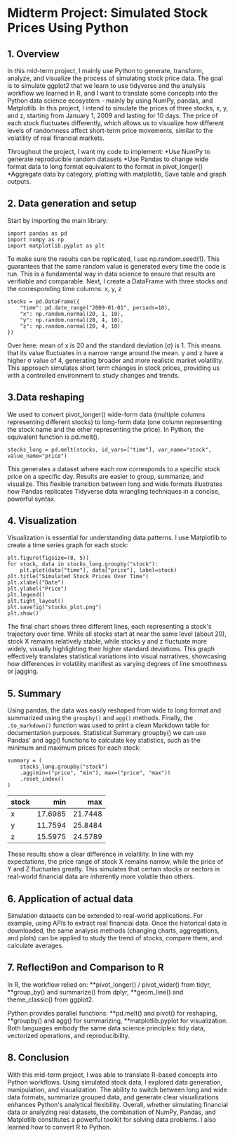 # Midterm Project: Simulated Stock Prices Using Python


## 1. Overview
In this mid-term project, I mainly use Python to generate, transform, analyze, and visualize the process of simulating stock price data. The goal is to simulate ggplot2 that we learn to use tidyverse and the analysis workflow we learned in R, and I want to translate some concepts into the Python data science ecosystem - mainly by using NumPy, pandas, and Matplotlib. In this project, I intend to simulate the prices of three stocks, x, y, and z, starting from January 1, 2009 and lasting for 10 days. The price of each stock fluctuates differently, which allows us to visualize how different levels of randomness affect short-term price movements, similar to the volatility of real financial markets.

Throughout the project, I want my code to implement:
*Use NumPy to generate reproducible random datasets
*Use Pandas to change wide format data to long format equivalent to the format in pivot_longer() 
*Aggregate data by category, plotting with matplotlib, Save table and graph outputs.


## 2. Data generation and setup
Start by importing the main library: 
```{python}
import pandas as pd 
import numpy as np 
import matplotlib.pyplot as plt 
```
To make sure the results can be replicated, I use np.random.seed(1). This guarantees that the same random value is generated every time the code is run. This is a fundamental way in data science to ensure that results are verifiable and comparable.
Next, I create a DataFrame with three stocks and the corresponding time columns: x, y, z 
```{python}
stocks = pd.DataFrame({
    "time": pd.date_range("2009-01-01", periods=10),
    "x": np.random.normal(20, 1, 10),
    "y": np.random.normal(20, 4, 10),
    "z": np.random.normal(20, 4, 10)
})
```
Over here: mean of x is 20 and the standard deviation (σ) is 1. This means that its value fluctuates in a narrow range around the mean. y and z have a higher σ value of 4, generating broader and more realistic market volatility. This approach simulates short term changes in stock prices, providing us with a controlled environment to study changes and trends.


## 3.Data reshaping
We used to convert pivot_longer() wide-form data (multiple columns representing different stocks) to long-form data (one column representing the stock name and the other representing the price). In Python, the equivalent function is pd.melt(). 
```{python}
stocks_long = pd.melt(stocks, id_vars=["time"], var_name="stock", value_name="price")
```
 This generates a dataset where each row corresponds to a specific stock price on a specific day. Results are easier to group, summarize, and visualize. This flexible transition between long and wide formats illustrates how Pandas replicates Tidyverse data wrangling techniques in a concise, powerful syntax.


## 4. Visualization
Visualization is essential for understanding data patterns. I use Matplotlib to create a time series graph for each stock:
```{python}
plt.figure(figsize=(8, 5))
for stock, data in stocks_long.groupby("stock"):
    plt.plot(data["time"], data["price"], label=stock)
plt.title("Simulated Stock Prices Over Time")
plt.xlabel("Date")
plt.ylabel("Price")
plt.legend()
plt.tight_layout()
plt.savefig("stocks_plot.png")
plt.show()
```
The final chart shows three different lines, each representing a stock's trajectory over time. While all stocks start at near the same level (about 20), stock X remains relatively stable, while stocks y and z fluctuate more widely, visually highlighting their higher standard deviations. This graph effectively translates statistical variations into visual narratives, showcasing how differences in volatility manifest as varying degrees of line smoothness or jagging.


## 5. Summary
Using pandas, the data was easily reshaped from wide to long format and summarized using the `groupby()` and `agg()` methods. Finally, the `.to_markdown()` function was used to print a clean Markdown table for documentation purposes.
Statistical Summary groupby() we can use Pandas' and agg() functions to calculate key statistics, such as the minimum and maximum prices for each stock:
```{python}
summary = (
    stocks_long.groupby("stock")
    .agg(min=("price", "min"), max=("price", "max"))
    .reset_index()
)
```

| stock   |     min |     max |
|:--------|--------:|--------:|
| x       | 17.6985 | 21.7448 |
| y       | 11.7594 | 25.8484 |
| z       | 15.5975 | 24.5789 |

These results show a clear difference in volatility. In line with my expectations, the price range of stock X remains narrow, while the price of Y and Z fluctuates greatly. This simulates that certain stocks or sectors in real-world financial data are inherently more volatile than others.


## 6. Application of actual data 
Simulation datasets can be extended to real-world applications. For example, using APIs to extract real financial data. Once the historical data is downloaded, the same analysis methods (changing charts, aggregations, and plots) can be applied to study the trend of stocks, compare them, and calculate averages.


## 7. Reflecti9on and Comparison to R
In R, the workflow relied on:
**pivot_longer() / pivot_wider() from tidyr,
**group_by() and summarize() from dplyr,
**geom_line() and theme_classic() from ggplot2.

Python provides parallel functions:
**pd.melt() and pivot() for reshaping,
**groupby() and agg() for summarizing,
**matplotlib.pyplot for visualization.
Both languages embody the same data science principles: tidy data, vectorized operations, and reproducibility.


## 8. Conclusion
With this mid-term project, I was able to translate R-based concepts into Python workflows. Using simulated stock data, I explored data generation, manipulation, and visualization. The ability to switch between long and wide data formats, summarize grouped data, and generate clear visualizations enhances Python's analytical flexibility. Overall, whether simulating financial data or analyzing real datasets, the combination of NumPy, Pandas, and Matplotlib constitutes a powerful toolkit for solving data problems. I also learned how to convert R to Python.
